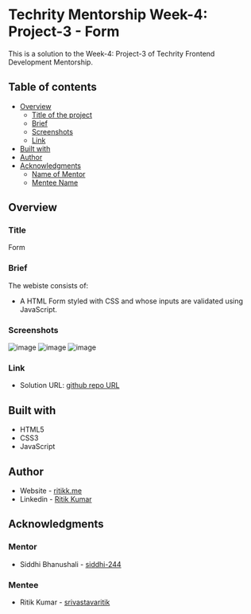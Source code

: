 # Techrity Mentorship Week-4: Project-3 - Form

This is a solution to the Week-4: Project-3 of Techrity Frontend Development Mentorship.

## Table of contents

- [Overview](#overview)
  - [Title of the project](#title)
  - [Brief](#brief)
  - [Screenshots](#screenshots)
  - [Link](#link)
- [Built with](#built-with)
- [Author](#author)
- [Acknowledgments](#acknowledgments)
   - [Name of Mentor](#mentor)
   - [Mentee Name](#mentee)

## Overview

### Title
Form

### Brief
The webiste consists of:
- A HTML Form styled with CSS and whose inputs are validated using JavaScript.

### Screenshots
![image](https://user-images.githubusercontent.com/78131705/190863625-48871507-03ef-4b4a-a93b-cb327912eceb.png)
![image](https://user-images.githubusercontent.com/78131705/190863651-3ea51664-b279-4da2-bae3-fc3a45081e4d.png)
![image](https://user-images.githubusercontent.com/78131705/190863664-f1d8dd15-df08-4281-afd2-c5c730a8b7cb.png)

### Link
- Solution URL: [github repo URL](https://github.com/srivastavaritik/techrity-)

## Built with

- HTML5
- CSS3
- JavaScript

## Author

- Website - [ritikk.me](https://ritikk.me/)
- Linkedin - [Ritik Kumar](https://www.linkedin.com/in/ritik-kumar-3bb19a175/)

## Acknowledgments

### Mentor
- Siddhi Bhanushali - [siddhi-244](https://github.com/siddhi-244)

### Mentee
- Ritik Kumar - [srivastavaritik](https://github.com/srivastavaritik)
